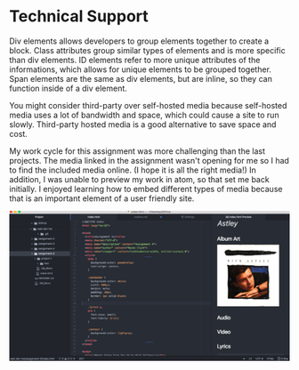 # Technical Support

Div elements allows developers to group elements together to create a block. Class attributes group similar types of elements and is more specific than div elements. ID elements refer to more unique attributes of the informations, which allows for unique elements to be grouped together. Span elements are the same as div elements, but are inline, so they can function inside of a div element.

You might consider third-party over self-hosted media because self-hosted media uses a lot of bandwidth and space, which could cause a site to run slowly. Third-party hosted media is a good alternative to save space and cost.

My work cycle for this assignment was more challenging than the last projects. The media linked in the assignment wasn't opening for me so I had to find the included media online. (I hope it is all the right media!) In addition, I was unable to preview my work in atom, so that set me back initially. I enjoyed learning how to embed different types of media because that is an important element of a user friendly site.

![Progress screenshot](images/screenshot_a5.png)
